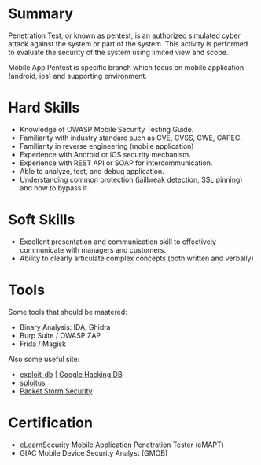 # Summary

Penetration Test, or known as pentest, is an authorized simulated cyber attack against the system or part of the system. This activity is performed to evaluate the security of the system using limited view and scope.

Mobile App Pentest is specific branch which focus on mobile application (android, ios) and supporting environment.

# Hard Skills

- Knowledge of OWASP Mobile Security Testing Guide.
- Familiarity with industry standard such as CVE, CVSS, CWE, CAPEC.
- Familiarity in reverse engineering (mobile application)
- Experience with Android or iOS security mechanism.
- Experience with REST API or SOAP for intercommunication.
- Able to analyze, test, and debug application.
- Understanding common protection (jailbreak detection, SSL pinning) and how to bypass it.

# Soft Skills

- Excellent presentation and communication skill to effectively communicate with managers and customers.
- Ability to clearly articulate complex concepts (both written and verbally)

# Tools

Some tools that should be mastered:
- Binary Analysis: IDA, Ghidra
- Burp Suite / OWASP ZAP
- Frida / Magisk

Also some useful site:
- [exploit-db](https://www.exploit-db.com/) | [Google Hacking DB](https://www.exploit-db.com/google-hacking-database)
- [sploitus](https://sploitus.com/)
- [Packet Storm Security](https://packetstormsecurity.com/)

# Certification

- eLearnSecurity Mobile Application Penetration Tester (eMAPT)
- GIAC Mobile Device Security Analyst (GMOB)